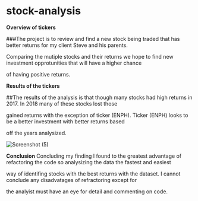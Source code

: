 # stock-analysis

**Overview of tickers**

###The project is to review and find a new stock being traded that has better returns for my client Steve and his parents.

Comparing the mutiple stocks and their returns we hope to find new investment opprotunities that will have a higher chance

of having positive returns.

**Results of the tickers**

##The results of the analysis is that though many stocks had high returns in 2017. In 2018 many of these stocks lost those 

gained returns with the exception of ticker (ENPH). Ticker (ENPH) looks to be a better investment with better returns based

off the years analysized. 



![Screenshot (5)](https://user-images.githubusercontent.com/78933826/110260034-9656b500-7f78-11eb-997c-b3a4ce2b8add.png)












**Conclusion**
Concluding my finding I found to the greatest advantage of refactoring the code so analysizing the data the fastest and easiest

way of identifing stocks with the best returns with the dataset. I cannot conclude any disadvatages of refractoring except for 

the analyist must have an eye for detail and commenting on code.
